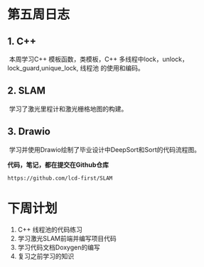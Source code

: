 # 第五周日志



## 1. C++ 

​	本周学习C++ 模板函数，类模板，C++ 多线程中lock，unlock，lock_guard,unique_lock, 线程池 的使用和编码。

## 2. SLAM 

​	学习了激光里程计和激光栅格地图的构建。

## 3. Drawio

​	学习并使用Drawio绘制了毕业设计中DeepSort和Sort的代码流程图。



**代码，笔记，都在提交在Github仓库**

```http
https://github.com/lcd-first/SLAM
```



# 下周计划

1. C++ 线程池的代码练习
2. 学习激光SLAM前端并编写项目代码
3. 学习代码文档Doxygen的编写
4. 复习之前学习的知识

​	

